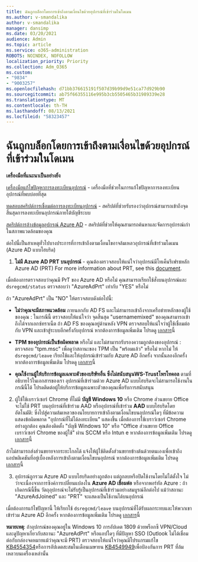 ```yaml
---
title: ฉันถูกบล็อกโดยการเข้าถึงตามเงื่อนไขด้วยอุปกรณ์ที่เข้าร่วมในโดเมน
ms.author: v-smandalika
author: v-smandalika
manager: dansimp
ms.date: 03/20/2021
audience: Admin
ms.topic: article
ms.service: o365-administration
ROBOTS: NOINDEX, NOFOLLOW
localization_priority: Priority
ms.collection: Adm_O365
ms.custom:
- "9834"
- "9003257"
ms.openlocfilehash: d71bb376615191f507d39b99d9e51ca77d929b90
ms.sourcegitcommit: ab75f66355116e995b3cb5505465b31989339e28
ms.translationtype: MT
ms.contentlocale: th-TH
ms.lasthandoff: 08/13/2021
ms.locfileid: "58323457"
---
```

# <a name="im-getting-blocked-by-conditional-access-with-domain-joined-device"></a>ฉันถูกบล็อกโดยการเข้าถึงตามเงื่อนไขด้วยอุปกรณ์ที่เข้าร่วมในโดเมน

**เครื่องมือที่แนะนาเป็นอย่างยิ่ง**

[เครื่องมือแก้ไขปัญหาการลงทะเบียนอุปกรณ์](https://docs.microsoft.com/samples/azure-samples/dsregtool/dsregtool/) - เครื่องมือที่ช่วยในการแก้ไขปัญหาการลงทะเบียนอุปกรณ์ที่พบบ่อยที่สุด

[ทดสอบสคริปต์การเชื่อมต่อการลงทะเบียนอุปกรณ์](https://docs.microsoft.com/samples/azure-samples/testdeviceregconnectivity/testdeviceregconnectivity/) - สคริปต์ที่ช่วยรับรองว่าอุปกรณ์สามารถเข้าถึงจุดสิ้นสุดการลงทะเบียนอุปกรณ์ภายใต้บัญชีระบบ

[สคริปต์การล้างข้อมูลอุปกรณ์ Azure AD](https://github.com/mzmaili/AzureADDeviceCleanup) - สคริปต์ที่ช่วยให้คุณสามารถค้นหาและจัดการอุปกรณ์เก่าในสภาพแวดล้อมของคุณ

ต่อไปนี้เป็นสาเหตุทั่วไปบางประการที่การเข้าถึงตามเงื่อนไขอาจล้มเหลวอุปกรณ์ที่เข้าร่วมโดเมน (Azure AD แบบไฮบริด)

1. **ไม่มี Azure AD PRT บนอุปกรณ์** - คุณต้องตรวจสอบให้แน่ใจว่าอุปกรณ์มีโทเค็นรีเฟรชหลัก Azure AD (PRT) For more information about PRT, see this [document](https://docs.microsoft.com/azure/active-directory/devices/concept-primary-refresh-token).

เมื่อต้องการตรวจสอบว่าคุณมี PrT ของ Azure AD หรือไม่ คุณสามารถเรียกใช้สั่งบนอุปกรณ์และ `dsregcmd/status` ตรวจสอบว่า "AzureAdPrt" เท่ากับ "YES" หรือไม่

ถ้า "AzureAdPrt" เป็น "NO" ให้ตรวจสอบดังต่อไปนี้:

- **ไม่ว่าคุณจะมีสภาพแวดล้อม** ภายนอกกับ AD FS และไม่สามารถเข้าถึงจากเครือข่ายหลักของผู้ใช้ของคุณ : ในกรณีนี้ ตรวจสอบให้แน่ใจว่า จุดสิ้นสุด "usernamemixed" ของคุณสามารถเข้าถึงได้จากเอกซ์ทราเน็ต ถ้า AD FS ของคุณอยู่ด้านหลัง VPN ตรวจสอบให้แน่ใจว่าผู้ใช้เชื่อมต่อกับ VPN และเข้าสู่ระบบอีกครั้งกับอุปกรณ์ หากต้องการข้อมูลเพิ่มเติม โปรดดู [เอกสาร](https://docs.microsoft.com/azure/active-directory/devices/hybrid-azuread-join-federated-domains)นี้

- **TPM ของอุปกรณ์เป็นข้อผิดพลาด** หรือไม่ และไม่สามารถรับรองความถูกต้องของอุปกรณ์ : ตรวจสอบ "tpm.msc" เพื่อดูว่าสถานะของ TPM เป็น "พร้อมแล้ว" หรือไม่ หากไม่ ให้ `dsregcmd/leave` เรียกใช้และให้อุปกรณ์เข้าร่วมกับ Azure AD อีกครั้ง จากนั้นลองอีกครั้ง หากต้องการข้อมูลเพิ่มเติม โปรดดู [เอกสาร](https://docs.microsoft.com/azure/active-directory/devices/troubleshoot-device-dsregcmd#sso-state)นี้

- **คุณใช้งานผู้ให้บริการข้อมูลเฉพาะตัวของบริษัทอื่น ซึ่งไม่สนับสนุนWS-Trustโพรโทคอล** ตามที่อธิบายไว้ในเอกสารของเรา อุปกรณ์ที่เข้าร่วมด้วย Azure AD แบบไฮบริดจะไม่สามารถใช้งานในกรณีนี้ได้ โปรดติดต่อผู้ให้บริการข้อมูลเฉพาะตัวของคุณเพื่อรับการสนับสนุน

2. ผู้ใช้ใช้เบราว์เซอร์ Chrome ที่ไม่มี **บัญชี Windows 10** หรือ Chrome ส่วนขยาย Office จะไม่ใช้ PRT บนอุปกรณ์ที่เข้าร่วม AAD หรืออุปกรณ์ที่เข้าร่วม **AAD** แบบไฮบริดโดยอัตโนมัติ: ซึ่งไปสู่ความล้มเหลวของนโยบายการเข้าถึงตามเงื่อนไขบนอุปกรณ์ใดๆ ที่มีข้อความแสดงข้อผิดพลาด "อุปกรณ์ที่ไม่ได้ลงทะเบียน" แสดงขึ้น เมื่อต้องการใช้เบราว์เซอร์ Chrome อย่างถูกต้อง คุณต้องติดตั้ง "บัญชี Windows 10" หรือ "Office ส่วนขยาย Office เบราว์เซอร์ Chrome ของผู้ใช้" ผ่าน SCCM หรือ Intun e หากต้องการข้อมูลเพิ่มเติม โปรดดู [เอกสาร](https://docs.microsoft.com/azure/active-directory/conditional-access/concept-conditional-access-conditions#chrome-support)นี้

ถ้าไม่สามารถส่งส่วนขยายจากระยะไกลได้ แจ้งให้ผู้ใช้ติดตั้งส่วนขยายข้างต้นด้วยตนเองเพื่อเข้าถึงแอปพลิเคชันที่อยู่เบื้องหลังการเข้าถึงตามเงื่อนไขบนอุปกรณ์ หากต้องการข้อมูลเพิ่มเติม โปรดดู [เอกสาร](https://docs.microsoft.com/azure/active-directory/conditional-access/require-managed-devices#prerequisites)นี้

3. อุปกรณ์ถูกรวม Azure AD แบบไฮบริดอย่างถูกต้อง แต่ถูกลบหรือปิดใช้งานโดยไม่ได้ตั้งใจ ไม่ว่าจะเนื่องจากการซิงค์การเปลี่ยนแปลงใน **Azure AD เชื่อมต่อ** หรือจากพอร์ทัล Azure : ถ้าเกิดกรณีนี้ขึ้น วัตถุอุปกรณ์จะไม่รับรู้เป็นอุปกรณ์ที่เข้าร่วมอย่างสมบูรณ์อีกต่อไป แม้ว่าสถานะ "AzureAdJoined" และ "PRT" จะแสดงเป็นใช้งานได้บนอุปกรณ์

เมื่อต้องการแก้ไขปัญหานี้ ให้เรียกใช้ `dsregcmd/leave` บนอุปกรณ์ที่ได้รับผลกระทบและให้พวกเขาเข้าร่วม Azure AD อีกครั้ง หากต้องการข้อมูลเพิ่มเติม โปรดดู [เอกสาร](https://docs.microsoft.com/azure/active-directory/devices/faq#q-why-do-my-users-see-an-error-message-saying-your-organization-has-deleted-the-device-or-your-organization-has-disabled-the-device-on-their-windows-10-devices)นี้

**หมายเหตุ**: ถ้าอุปกรณ์ของคุณอยู่ใน Windows 10 การอัปเดต 1809 ด้วยพร็อกซี VPN/Cloud และดูปัญหาเกี่ยวกับสถานะ "AzureAdPrt" หรือแอปใดๆ ที่มีปัญหา SSO (Outlook ไม่ได้เชื่อมต่อกับกล่องจดหมายแม้ว่าคุณจะมี PRT) ตรวจสอบให้แน่ใจว่าคุณมีโปรแกรมแก้ไข [KB4554354](https://support.microsoft.com/topic/march-30-2020-kb4554354-os-build-17763-1132-deaba49b-4b29-55b9-caee-3e2d87dd75a2)หรือการอัปเดตสะสมในเดือนเมษายน [KB4549949](https://support.microsoft.com/topic/april-14-2020-kb4549949-os-build-17763-1158-76d9a3af-b20b-8996-bd4d-7b50c505fda6)เพื่อป้องกันการ PRT ที่ล้มเหลวบนเครื่องเหล่านั้น

















